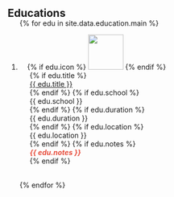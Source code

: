 <h2 id="education" style="margin: 2px 0px -15px;">Educations</h2>

<div class="publications">
<ol class="bibliography">

{% for edu in site.data.education.main %}

<li>

<div class="pub-row">
  <div class="col-sm-3 abbr" style="position: relative; padding-right: 15px; padding-left: 15px;">
    {% if edu.icon %} 
    <img src="{{ edu.icon }}" class="teaser img-fluid z-depth-1" style="width: 70; height: auto;">
    {% endif %}
  </div>
  <div class="col-sm-9" style="position: relative; padding-right: 15px; padding-left: 20px;">
    {% if edu.title %} 
    <div class="title"><a href="#">{{ edu.title }}</a></div>
    {% endif %}
    {% if edu.school %} 
    <div class="school">{{ edu.school }}</div>
    {% endif %}
    {% if edu.duration %} 
    <div class="duration">{{ edu.duration }}</div>
    {% endif %}
    {% if edu.location %} 
    <div class="location">{{ edu.location }}</div>
    {% endif %}
    {% if edu.notes %}
    <div class="notes">   
      <strong><i style="color:#e74d3c">{{ edu.notes }}</i></strong>
    </div>
    {% endif %}
  </div>
</div>

</li>
<br>

{% endfor %}

</ol>
</div>
